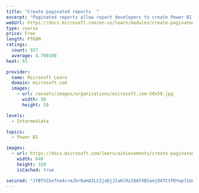 ```yaml
---
title: "Create paginated reports  "
excerpt: "Paginated reports allow report developers to create Power BI artifacts that have tightly controlled rendering requirements. Paginated reports are ideal for creating sales invoices, receipts, purchase orders, and tabular data. This module will teach you how to create reports, add parameters, and work with tables and charts in paginated reports."
webUrl: https://docs.microsoft.com/en-us/learn/modules/create-paginated-reports-power-bi/
type: course
price: Free
length: PT60M
ratings:
  count: 927
  average: 4.700108
heat: 55

provider:
  name: Microsoft Learn
  domain: microsoft.com
  images:
    - url: /assets/images/organizations/microsoft.com-50x50.jpg
      width: 50
      height: 50

levels:
  - Intermediate

topics:
  - Power BI

images:
  - url: https://docs.microsoft.com/learn/achievements/create-paginated-reports-power-bi-social.png
    width: 640
    height: 320
    isCached: true

secured: "JYBTSSSeTne4c+mJbrNaHA3LC2joDjJIaNlRzI86FXB5amjO4TCtPOYwp7zGGGpKxExASzNGcTV4/hKHAw/BKI2CDybGRuZssun3cHIDnrjMBFumAzZGPfA3mOX8JdilwdJLVqwaZrBHakWeNUr53PHLGtiWhs7rAPkwfSzxvEag2SXy5PvHEURzgxKqE1Ymy6X2wTAWjbSN1kRz56KaYpLmRP3x32MSSP1QjzC9VgbZTpLUTIY1LN7i/kPunLOQrgQCTRAGhh3M+7tx6PjUwod0bVM+Ma80t7nOAWEhaFggPzi4IoNlQ5MSbT8f+NL+6bMxvPAZ7SM+ozTStEl3GOhjGQUFR1gglz1VQj+VtXG8kQbCxH5knnKn9ljh7Md0KmhXZGxOxdskP6BPgowlVXExHzNLO3lstDOBIalcWAI=;CORPtqT/uQCmls50N8JXBw=="
---
```


